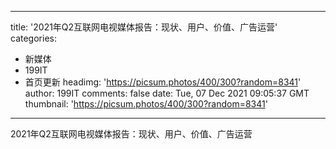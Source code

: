 
---
title: '2021年Q2互联网电视媒体报告：现状、用户、价值、广告运营'
categories: 
 - 新媒体
 - 199IT
 - 首页更新
headimg: 'https://picsum.photos/400/300?random=8341'
author: 199IT
comments: false
date: Tue, 07 Dec 2021 09:05:37 GMT
thumbnail: 'https://picsum.photos/400/300?random=8341'
---

<div>   
2021年Q2互联网电视媒体报告：现状、用户、价值、广告运营  
</div>
            